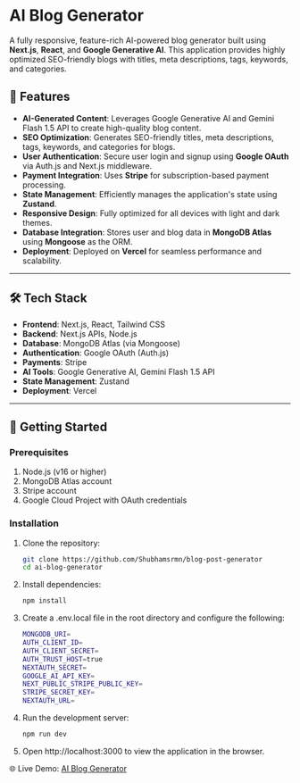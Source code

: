 # AI Blog Generator

A fully responsive, feature-rich AI-powered blog generator built using **Next.js**, **React**, and **Google Generative AI**. This application provides highly optimized SEO-friendly blogs with titles, meta descriptions, tags, keywords, and categories.

## 🌟 Features

- **AI-Generated Content**: Leverages Google Generative AI and Gemini Flash 1.5 API to create high-quality blog content.
- **SEO Optimization**: Generates SEO-friendly titles, meta descriptions, tags, keywords, and categories for blogs.
- **User Authentication**: Secure user login and signup using **Google OAuth** via Auth.js and Next.js middleware.
- **Payment Integration**: Uses **Stripe** for subscription-based payment processing.
- **State Management**: Efficiently manages the application's state using **Zustand**.
- **Responsive Design**: Fully optimized for all devices with light and dark themes.
- **Database Integration**: Stores user and blog data in **MongoDB Atlas** using **Mongoose** as the ORM.
- **Deployment**: Deployed on **Vercel** for seamless performance and scalability.

---

## 🛠️ Tech Stack

- **Frontend**: Next.js, React, Tailwind CSS
- **Backend**: Next.js APIs, Node.js
- **Database**: MongoDB Atlas (via Mongoose)
- **Authentication**: Google OAuth (Auth.js)
- **Payments**: Stripe
- **AI Tools**: Google Generative AI, Gemini Flash 1.5 API
- **State Management**: Zustand
- **Deployment**: Vercel

---

## 🚀 Getting Started

### Prerequisites

1. Node.js (v16 or higher)
2. MongoDB Atlas account
3. Stripe account
4. Google Cloud Project with OAuth credentials

### Installation

1. Clone the repository:
   ```bash
   git clone https://github.com/Shubhamsrmn/blog-post-generator
   cd ai-blog-generator
   ```
2. Install dependencies:
   ```bash
   npm install
   ```
3. Create a .env.local file in the root directory and configure the following:
   ```bash
   MONGODB_URI=
   AUTH_CLIENT_ID=
   AUTH_CLIENT_SECRET=
   AUTH_TRUST_HOST=true
   NEXTAUTH_SECRET=
   GOOGLE_AI_API_KEY=
   NEXT_PUBLIC_STRIPE_PUBLIC_KEY=
   STRIPE_SECRET_KEY=
   NEXTAUTH_URL=
   ```
4. Run the development server:
   ```bash
   npm run dev
   ```
5. Open http://localhost:3000 to view the application in the browser.

🌐 Live Demo: [AI Blog Generator](https://ai-blog.shubhamsrmn.me)
